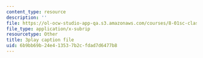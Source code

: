 ```yaml
---
content_type: resource
description: ''
file: https://ol-ocw-studio-app-qa.s3.amazonaws.com/courses/8-01sc-classical-mechanics-fall-2016/6b9bb69b24e413537b2cfdad7d6477b8_FSW9EQNZvxI.srt
file_type: application/x-subrip
resourcetype: Other
title: 3play caption file
uid: 6b9bb69b-24e4-1353-7b2c-fdad7d6477b8
---
```

